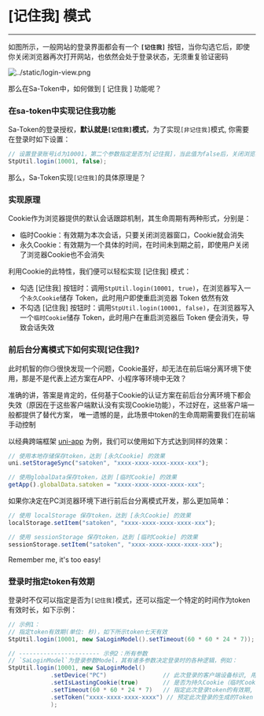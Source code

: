 # [记住我] 模式
--- 

如图所示，一般网站的登录界面都会有一个 **`[记住我]`** 按钮，当你勾选它后，即使你关闭浏览器再次打开网站，也依然会处于登录状态，无须重复验证密码

![../static/login-view.png](https://oss.dev33.cn/sa-token/doc/login-view.png)

那么在Sa-Token中，如何做到 [ 记住我 ] 功能呢？


### 在sa-token中实现记住我功能

Sa-Token的登录授权，**默认就是`[记住我]`模式**，为了实现`[非记住我]`模式, 你需要在登录时如下设置：

``` java
// 设置登录账号id为10001，第二个参数指定是否为[记住我]，当此值为false后，关闭浏览器后再次打开需要重新登录
StpUtil.login(10001, false);
```

那么，Sa-Token实现`[记住我]`的具体原理是？


### 实现原理
Cookie作为浏览器提供的默认会话跟踪机制，其生命周期有两种形式，分别是：
- 临时Cookie：有效期为本次会话，只要关闭浏览器窗口，Cookie就会消失
- 永久Cookie：有效期为一个具体的时间，在时间未到期之前，即使用户关闭了浏览器Cookie也不会消失

利用Cookie的此特性，我们便可以轻松实现 [记住我] 模式：
- 勾选 [记住我] 按钮时：调用`StpUtil.login(10001, true)`，在浏览器写入一个`永久Cookie`储存 Token，此时用户即使重启浏览器 Token 依然有效
- 不勾选 [记住我] 按钮时：调用`StpUtil.login(10001, false)`，在浏览器写入一个`临时Cookie`储存 Token，此时用户在重启浏览器后 Token 便会消失，导致会话失效


### 前后台分离模式下如何实现[记住我]?

此时机智的你😏很快发现一个问题，Cookie虽好，却无法在前后端分离环境下使用，那是不是代表上述方案在APP、小程序等环境中无效？

准确的讲，答案是肯定的，任何基于Cookie的认证方案在前后台分离环境下都会失效（原因在于这些客户端默认没有实现Cookie功能），不过好在，这些客户端一般都提供了替代方案，
唯一遗憾的是，此场景中token的生命周期需要我们在前端手动控制

以经典跨端框架 [uni-app](https://uniapp.dcloud.io/) 为例，我们可以使用如下方式达到同样的效果：
``` js
// 使用本地存储保存token，达到 [永久Cookie] 的效果
uni.setStorageSync("satoken", "xxxx-xxxx-xxxx-xxxx-xxx");

// 使用globalData保存token，达到 [临时Cookie] 的效果
getApp().globalData.satoken = "xxxx-xxxx-xxxx-xxxx-xxx";
```

如果你决定在PC浏览器环境下进行前后台分离模式开发，那么更加简单：
``` js
// 使用 localStorage 保存token，达到 [永久Cookie] 的效果
localStorage.setItem("satoken", "xxxx-xxxx-xxxx-xxxx-xxx");

// 使用 sessionStorage 保存token，达到 [临时Cookie] 的效果
sessionStorage.setItem("satoken", "xxxx-xxxx-xxxx-xxxx-xxx");
```

Remember me, it's too easy!



### 登录时指定token有效期
登录时不仅可以指定是否为`[记住我]`模式，还可以指定一个特定的时间作为token有效时长，如下示例：
``` java
// 示例1：
// 指定token有效期(单位: 秒)，如下所示token七天有效
StpUtil.login(10001, new SaLoginModel().setTimeout(60 * 60 * 24 * 7));

// ----------------------- 示例2：所有参数
// `SaLoginModel`为登录参数Model，其有诸多参数决定登录时的各种逻辑，例如：
StpUtil.login(10001, new SaLoginModel()
			.setDevice("PC")				// 此次登录的客户端设备标识, 用于[同端互斥登录]时指定此次登录的设备名称
			.setIsLastingCookie(true)		// 是否为持久Cookie（临时Cookie在浏览器关闭时会自动删除，持久Cookie在重新打开后依然存在）
			.setTimeout(60 * 60 * 24 * 7)	// 指定此次登录token的有效期, 单位:秒 （如未指定，自动取全局配置的timeout值）
	        .setToken("xxxx-xxxx-xxxx-xxxx") // 预定此次登录的生成的Token 
			);
```





